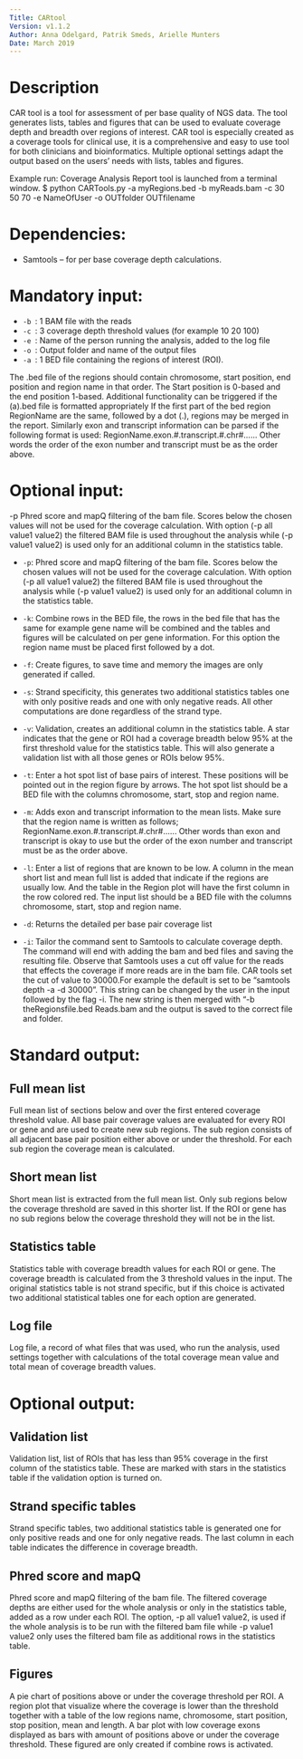 ```yaml
---
Title: CARtool
Version: v1.1.2
Author: Anna Odelgard, Patrik Smeds, Arielle Munters
Date: March 2019
---
```


# Description
CAR tool is a tool for assessment of per base quality of NGS data.
The tool generates lists, tables and figures that can be used to evaluate coverage depth and breadth over regions of interest.
CAR tool is especially created as a coverage tools for clinical use, it is a comprehensive and easy to use tool for both clinicians and bioinformatics.
Multiple optional settings adapt the output based on the users’ needs with lists, tables and figures.

Example run: Coverage Analysis Report tool is launched from a terminal window.
$ python CARTools.py -a myRegions.bed -b myReads.bam -c 30 50 70 -e NameOfUser -o OUTfolder OUTfilename



# Dependencies:
- Samtools – for per base coverage depth calculations.

# Mandatory input:

* `-b `: 1 BAM file with the reads
* `-c `: 3 coverage depth threshold values (for example 10 20 100)
* `-e `: Name of the person running the analysis, added to the log file
* `-o `: Output folder and name of the output files
* `-a `: 1 BED file containing the regions of interest (ROI).

The .bed file of the regions should contain chromosome, start position, end position and region name in that order.
The Start position is 0-based and the end position 1-based.
Additional functionality can be triggered if the (a).bed file is formatted appropriately
If the first part of the bed region RegionName are the same, followed by a dot (.), regions may be merged in the report.
Similarly exon and transcript information can be parsed if the following format is used:
RegionName.exon.#.transcript.#.chr#...... Other words
the order of the exon number and transcript must be as the order above.


# Optional input:
-p Phred score and mapQ filtering of the bam file. Scores below the chosen values will not be used
for the coverage calculation. With option (-p all value1 value2) the filtered BAM file is used
throughout the analysis while (-p value1 value2) is used only for an additional column in the statistics table.

* `-p`: Phred score and mapQ filtering of the bam file. Scores below the chosen values will not be used for the coverage calculation. With option (-p all value1 value2) the filtered BAM file is used throughout the analysis while (-p value1 value2) is used only for an additional column in the statistics table.

* `-k`: Combine rows in the BED file, the rows in the bed file that has the same for example gene name will be combined and the tables and figures will be calculated on per gene information. For this option the region name must be placed first followed by a dot.

* `-f`: Create figures, to save time and memory the images are only generated if called.

* `-s`: Strand specificity, this generates two additional statistics tables one with only positive reads and one with only negative reads. All other computations are done regardless of the strand type.

* `-v`: Validation, creates an additional column in the statistics table. A star indicates that the gene or ROI had a coverage breadth below 95% at the first threshold value for the statistics table. This will also generate a validation list with all those genes or ROIs below 95%.

* `-t`: Enter a hot spot list of base pairs of interest. These positions will be pointed out in the region figure by arrows. The hot spot list should be a BED file with the columns chromosome, start, stop and region name.

* `-m`: Adds exon and transcript information to the mean lists. Make sure that the region name is written as follows; RegionName.exon.#.transcript.#.chr#...... Other words than exon and transcript is okay to use but the order of the exon number and transcript must be as the order above.

* `-l`: Enter a list of regions that are known to be low. A column in the mean short list and mean full list is added that indicate if the regions are usually low.  And the table in the Region plot will have the first column in the row colored red. The input list should be a BED file with the columns chromosome, start, stop and region name.

* `-d`: Returns the detailed per base pair coverage list

* `-i`: Tailor the command sent to Samtools to calculate coverage depth. The command will end with adding the bam and bed files and saving the resulting file. Observe that Samtools uses a cut off value for the reads that effects the coverage if more reads are in the bam file. CAR tools set the cut of value to 30000.For example the default is set to be “samtools depth -a -d 30000”. This string can be changed by the user in the input followed by the flag -i. The new string is then merged with “-b theRegionsfile.bed Reads.bam and the output is saved to the correct file and folder.

# Standard output:

## Full mean list
Full mean list of sections below and over the first entered coverage threshold value. All base pair
coverage values are evaluated for every ROI or gene and are used to create new sub regions. The sub
region consists of all adjacent base pair position either above or under the threshold. For each sub
region the coverage mean is calculated.

## Short mean list
Short mean list is extracted from the full mean list. Only sub regions below the coverage threshold
are saved in this shorter list. If the ROI or gene has no sub regions below the coverage threshold they
will not be in the list.

## Statistics table
Statistics table with coverage breadth values for each ROI or gene. The coverage breadth is
calculated from the 3 threshold values in the input. The original statistics table is not strand specific,
but if this choice is activated two additional statistical tables one for each option are generated.

## Log file
Log file, a record of what files that was used, who run the analysis, used settings together with
calculations of the total coverage mean value and total mean of coverage breadth values.

# Optional output:
## Validation list
Validation list, list of ROIs that has less than 95% coverage in the first column of the statistics table.
These are marked with stars in the statistics table if the validation option is turned on.

## Strand specific tables
Strand specific tables, two additional statistics table is generated one for only positive reads and one
for only negative reads. The last column in each table indicates the difference in coverage breadth.

## Phred score and mapQ
Phred score and mapQ filtering of the bam file. The filtered coverage depths are either used for the
whole analysis or only in the statistics table, added as a row under each ROI. The option, -p all value1
value2, is used if the whole analysis is to be run with the filtered bam file while -p value1 value2 only
uses the filtered bam file as additional rows in the statistics table.

## Figures
A pie chart of positions above or under the coverage threshold per ROI.
A region plot that visualize where the coverage is lower than the threshold together with a table of
the low regions name, chromosome, start position, stop position, mean and length.
A bar plot with low coverage exons displayed as bars with amount of positions above or under the
coverage threshold. These figured are only created if combine rows is activated.
